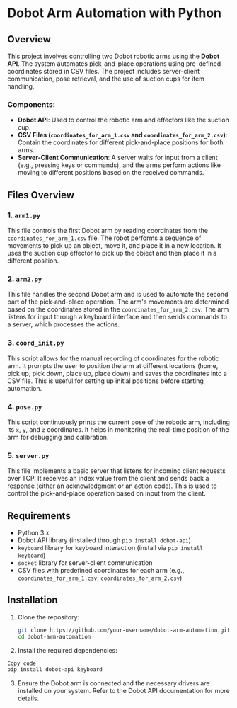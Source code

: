 # Dobot Arm Automation with Python

## Overview
This project involves controlling two Dobot robotic arms using the **Dobot API**. The system automates pick-and-place operations using pre-defined coordinates stored in CSV files. The project includes server-client communication, pose retrieval, and the use of suction cups for item handling.

### Components:
- **Dobot API**: Used to control the robotic arm and effectors like the suction cup.
- **CSV Files (`coordinates_for_arm_1.csv` and `coordinates_for_arm_2.csv`)**: Contain the coordinates for different pick-and-place positions for both arms.
- **Server-Client Communication**: A server waits for input from a client (e.g., pressing keys or commands), and the arms perform actions like moving to different positions based on the received commands.

## Files Overview

### 1. `arm1.py`
This file controls the first Dobot arm by reading coordinates from the `coordinates_for_arm_1.csv` file. The robot performs a sequence of movements to pick up an object, move it, and place it in a new location. It uses the suction cup effector to pick up the object and then place it in a different position.

### 2. `arm2.py`
This file handles the second Dobot arm and is used to automate the second part of the pick-and-place operation. The arm's movements are determined based on the coordinates stored in the `coordinates_for_arm_2.csv`. The arm listens for input through a keyboard interface and then sends commands to a server, which processes the actions.

### 3. `coord_init.py`
This script allows for the manual recording of coordinates for the robotic arm. It prompts the user to position the arm at different locations (home, pick up, pick down, place up, place down) and saves the coordinates into a CSV file. This is useful for setting up initial positions before starting automation.

### 4. `pose.py`
This script continuously prints the current pose of the robotic arm, including its `x`, `y`, and `z` coordinates. It helps in monitoring the real-time position of the arm for debugging and calibration.

### 5. `server.py`
This file implements a basic server that listens for incoming client requests over TCP. It receives an index value from the client and sends back a response (either an acknowledgment or an action code). This is used to control the pick-and-place operation based on input from the client.

## Requirements

- Python 3.x
- Dobot API library (installed through `pip install dobot-api`)
- `keyboard` library for keyboard interaction (install via `pip install keyboard`)
- `socket` library for server-client communication
- CSV files with predefined coordinates for each arm (e.g., `coordinates_for_arm_1.csv`, `coordinates_for_arm_2.csv`)

## Installation

1. Clone the repository:
   ```bash
   git clone https://github.com/your-username/dobot-arm-automation.git
   cd dobot-arm-automation
   ```
2. Install the required dependencies:

  ```bash
  Copy code
  pip install dobot-api keyboard
  ```

3. Ensure the Dobot arm is connected and the necessary drivers are installed on your system. Refer to the Dobot API documentation for more details.

